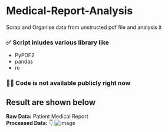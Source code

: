# Medical-Report-Analysis
Scrap and Organise data from unstructed pdf file and analysis it 
### ✅ Script inludes various library like
- PyPDF2
- pandas
- re

### 👨‍💻 Code is not available publicly right now

## Result are shown below
**Raw Data:** Patient Medical Report
<br>
**Processed Data:** 👇
![image](https://user-images.githubusercontent.com/57096457/195637476-52ba017b-d127-4156-bf91-6a9652fc5b1b.png)
